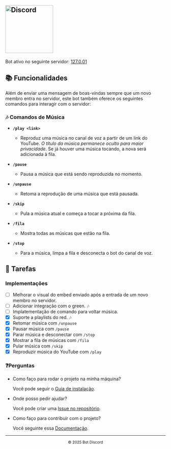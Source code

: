 ## <img width="150" src="https://static.wikia.nocookie.net/logopedia/images/0/05/Discord.svg/revision/latest?cb=20180110223813" alt="Discord" title="Discord"/>

Bot ativo no seguinte servidor: [127.0.01](https://discord.gg/wM5kHQrr)

## 📚 Funcionalidades

Além de enviar uma mensagem de boas-vindas sempre que um novo membro entra no servidor, este bot também oferece os seguintes comandos para interagir com o servidor:

### 🎶 Comandos de Música

- **`/play <link>`**
  - Reproduz uma música no canal de voz a partir de um link do YouTube. *O título da música permanece oculto para maior privacidade*. Se já houver uma música tocando, a nova será adicionada à fila.
- **`/pause`**

  - Pausa a música que está sendo reproduzida no momento.

- **`/unpause`**

  - Retoma a reprodução de uma música que está pausada.

- **`/skip`**

  - Pula a música atual e começa a tocar a próxima da fila.

- **`/fila`**

  - Mostra todas as músicas que estão na fila.

- **`/stop`**
  - Para a música, limpa a fila e desconecta o bot do canal de voz.

## 📝 Tarefas

### Implementações

- [ ] Melhorar o visual do embed enviado após a entrada de um novo membro no servidor.
- [ ] Adicionar integração com o green. 🎶
- [ ] Implatementação de comando para voltar música.
- [x] Suporte a playlists do red. 🎶
- [x] Retomar música com `/unpause`
- [x] Pausar música com `/pause`
- [x] Parar música e desconectar com `/stop`
- [x] Mostrar a fila de músicas com `/fila`
- [x] Pular música com `/skip`
- [x] Reproduzir música do YouTube com `/play`

### ❓Perguntas

- Como faço para rodar o projeto na minha máquina?

  Você pode seguir o [Guia de instalação](https://github.com/raphaelkauan/bot-localhost/blob/main/GUIA_INSTALACAO.md).

- Onde posso pedir ajudar?

  Você pode criar uma [Issue no repositório](https://github.com/raphaelkauan/bot-localhost/issues).

- Como faço para contribuir com o projeto?

  Você seguinte essa [Documentação](https://docs.github.com/pt/get-started/exploring-projects-on-github/contributing-to-a-project).

---

<div align="center">
  <sub>© 2025 Bot Discord</sub>
</div>
